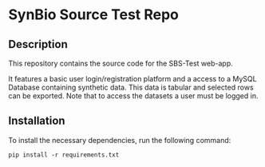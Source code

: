 # SynBio Source Test Repo

## Description
This repository contains the source code for the SBS-Test web-app.

It features a basic user login/registration platform and a access to a MySQL Database containing synthetic data. This data is tabular and selected rows can be exported. Note that to access the datasets a user must be logged in. 

## Installation
To install the necessary dependencies, run the following command:

```
pip install -r requirements.txt
```